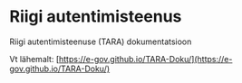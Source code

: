 # Riigi autentimisteenus

Riigi autentimisteenuse (TARA) dokumentatsioon

Vt lähemalt: [https://e-gov.github.io/TARA-Doku/](https://e-gov.github.io/TARA-Doku/)





